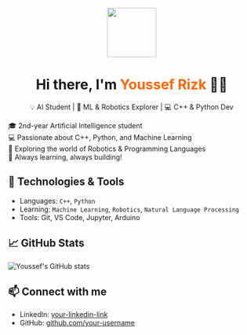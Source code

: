 <p align="center">
  <img src="https://giffiles.alphacoders.com/673/6732.gif" width="100px"/>
</p>

<h1 align="center">Hi there, I'm <span style="color:#ff6600">Youssef Rizk</span> 👨‍💻</h1>

<p align="center">💡 AI Student | 🚀 ML & Robotics Explorer | 💻 C++ & Python Dev</p>

🎓 2nd-year Artificial Intelligence student  
💻 Passionate about C++, Python, and Machine Learning  
🤖 Exploring the world of Robotics & Programming Languages  
🚀 Always learning, always building!

## 🔧 Technologies & Tools

- Languages: `C++`, `Python`  
- Learning: `Machine Learning`, `Robotics`, `Natural Language Processing`  
- Tools: Git, VS Code, Jupyter, Arduino

## 📈 GitHub Stats

![Youssef's GitHub stats](https://github-readme-stats.vercel.app/api?username=your-username&show_icons=true&theme=radical)

## 📫 Connect with me

- LinkedIn: [your-linkedin-link](https://linkedin.com/in/your-username)  
- GitHub: [github.com/your-username](https://github.com/your-username)
